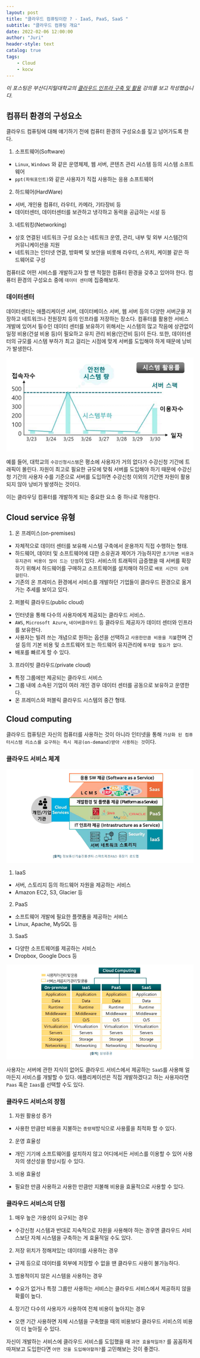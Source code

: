 ```yaml
---
layout: post
title: "클라우드 컴퓨팅이란 ? - IaaS, PaaS, SaaS "
subtitle: "클라우드 컴퓨팅 개요"
date: 2022-02-06 12:00:00
author: "Juri"
header-style: text
catalog: true
tags:
    - Cloud
    - kocw
---
```


<i>이 포스팅은 부산디지털대학교의 [클라우드 인프라 구축 및 활용](www.kocw.net) 강의를 보고 작성했습니다.</i>

## 컴퓨터 환경의 구성요소

클라우드 컴퓨팅에 대해 얘기하기 전에 컴퓨터 환경의 구성요소를 짚고 넘어가도록 한다.

1. 소프트웨어(Software)

-   `Linux`, `Windows` 와 같은 운영체제, 웹 서버, 콘텐츠 관리 시스템 등의 시스템 소프트웨어
-   `ppt(파워포인트)`와 같은 사용자가 직접 사용하는 응용 소프트웨어

2. 하드웨어(HardWare)

-   서버, 개인용 컴퓨터, 라우터, 카메라, 기타장비 등
-   데이터센터, 데이터센터를 보관하고 냉각하고 동력을 공급하는 시설 등

3. 네트워킹(Networking)

-   상호 연결된 네트워크 구성 요소는 네트워크 운영, 관리, 내부 및 외부 시스템간의 커뮤니케이션을 지원
-   네트워크는 인터넷 연결, 방화벽 및 보안을 비롯해 라우터, 스위치, 케이블 같은 하드웨어로 구성

컴퓨터로 어떤 서비스를 개발하고자 할 땐 적절한 컴퓨터 환경을 갖추고 있어야 한다. 컴퓨터 환경의 구성요소 중에 `데이터 센터`에 집중해보자.

### 데이터센터

데이터센터는 애플리케이션 서버, 데이터베이스 서버, 웹 서버 등의 다양한 서버군을 저장하고 네트워크나 전원장치 등의 인프라를 저장하는 장소다. 컴퓨터를 활용한 서비스 개발에 있어서 필수인 데이터 센터를 보유하기 위해서는 시스템의 많고 작음에 상관없이 일정 비용(건설 비용 등)이 필요하고 유지 관리 비용(인건비 등)이 든다.
또한, 데이터센터의 규모를 시스템 부하가 최고 걸리는 시점에 맞게 서버를 도입해야 하게 때문에 낭비가 발생한다.

![](/img/in-post/cloud-infra-1.png)

예를 들어, 대학교의 `수강신청시스템`은 평소에 사용자가 거의 없다가 수강신청 기간에 트래픽이 몰린다. 자원이 최고로 필요한 규모에 맞춰 서버를 도입해야 하기 때문에 수강신청 기간의 사용자 수를 기준으로 서버를 도입하면 수강신청 이외의 기간엔 자원이 활용되지 않아 낭비가 발생하는 것이다.

이는 클라우딩 컴퓨터를 개발하게 되는 중요한 요소 중 하나로 작용한다.

## Cloud service 유형

1. 온 프레미스(on-premises)

-   자체적으로 데이터 센터를 보유해 시스템 구축에서 운용까지 직접 수행하는 형태.
-   하드웨어, 데이터 및 소프트웨어에 대한 소유권과 제어가 가능하지만 `초기자본 비용과 유지관리 비용이 많이 드는 단점`이 있다. 서비스의 트래픽이 급증했을 때 서버를 확장하기 위해서 하드웨어를 구매하고 소프트웨어를 설치해야 하므로 `배포 시간이 오래 걸린다`.
-   기존의 온 프레미스 환경에서 서비스를 개발하던 기업들이 클라우드 환경으로 옮겨가는 추세를 보이고 있다.

2. 퍼블릭 클라우드(public cloud)

-   인터넷을 통해 다수의 사용자에게 제공되는 클라우드 서비스.
-   `AWS`, `Microsoft Azure`, `네이버클라우드` 등 클라우드 제공자가 데이터 센터와 인프라를 보유한다.
-   사용자는 빌려 쓰는 개념으로 원하는 옵션을 선택하고 `사용한만큼 비용을 지불`한며 건설 등의 기본 비용 및 소프트웨어 또는 하드웨어 유지관리에 `투자할 필요가 없다`.
-   배포를 빠르게 할 수 있다.

3. 프라이빗 클라우드(private cloud)

-   특정 그룹에만 제공되는 클라우드 서비스
-   그룹 내에 소속된 기업이 여러 개인 경우 데이터 센터를 공동으로 보유하고 운영한다.
-   온 프레미스와 퍼블릭 클라우드 시스템의 중간 형태.

## Cloud computing

클라우드 컴퓨팅은 자신의 컴퓨터를 사용하는 것이 아니라 인터넷을 통해 `가상화 된 컴퓨터시스템 리소스를 요구하는 즉시 제공(on-demand)받아 사용하는 것`이다.

### 클라우드 서비스 체계

![](/img/in-post/cloud-infra-2.png)

1. IaaS

-   서버, 스토리지 등의 하드웨어 자원을 제공하는 서비스
-   Amazon EC2, S3, Glacier 등

2. PaaS

-   소프트웨어 개발에 필요한 플랫폼을 제공하는 서비스
-   Linux, Apache, MySQL 등

3. SaaS

-   다양한 소프트웨어를 제공하는 서비스
-   Dropbox, Google Docs 등

![](/img/in-post/cloud-infra-3.png)

사용자는 서버에 관한 지식이 없어도 클라우드 서비스에서 제공하는 `SaaS`를 사용해 얼마든지 서비스를 개발할 수 있다. 애플리케이션은 직접 개발하겠다고 하는 사용자라면 `Paas` 혹은 `Iaas`를 선택할 수도 있다.

### 클라우드 서비스의 장점

1. 자원 활용성 증가

-   사용한 만큼만 비용을 지불하는 `종량제`방식으로 사용률을 최적화 할 수 있다.

2. 운영 효율성

-   개인 기기에 소프트웨어를 설치하지 않고 어디에서든 서비스를 이용할 수 있어 사용자의 생산성을 향상시킬 수 있다.

3. 비용 효율성

-   필요한 만큼 사용하고 사용한 만큼만 지불해 비용을 효율적으로 사용할 수 있다.

### 클라우드 서비스의 단점

1. 매우 높은 가용성이 요구되는 경우

-   수강신청 시스템과 반대로 지속적으로 자원을 사용해야 하는 경우엔 클라우드 서비스보단 자체 시스템을 구축하는 게 효율적일 수도 있다.

2. 저장 위치가 정해져있는 데이터를 사용하는 경우

-   규제 등으로 데이터를 외부에 저장할 수 없을 땐 클라우드 사용이 불가능하다.

3. 범용적이지 않은 시스템을 사용하는 경우

-   수요가 없거나 특정 그룹만 사용하는 서비스는 클라우드 서비스에서 제공하지 않을 확률이 높다.

4. 장기간 다수의 사용자가 사용하여 전체 비용이 높아지는 경우

-   오랜 기간 사용하면 자체 시스템을 구축했을 때의 비용보다 클라우드 서비스의 비용이 더 높아질 수 있다.

자신이 개발하는 서비스에 클라우드 서비스를 도입했을 때 `과연 효율적일까?` 를 꼼꼼하게 따져보고 도입한다면 `어떤 것을 도입해야할까?`를 고민해보는 것이 좋겠다.
